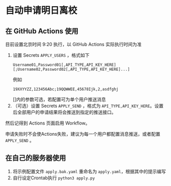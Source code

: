 # 自动申请明日离校

## 在 GitHub Actions 使用
目前设置北京时间 9:20 执行，以 GitHub Actions 实际执行时间为准

1. 设置 Secrets `APPLY_USERS` ，格式如下
    ```
    Username01,Password01[,API_TYPE,API_KEY_HERE][;Username02,Password02[,API_TYPE,API_KEY_HERE]...]
    ```
    例如
    ```
    19XXYYZZ,123456Abc;19QQWWEE,45678Ijk,2,asdfghj
    ```
   []内的参数可选，若配置可为单个用户推送消息
2. （可选）设置 Secrets `APPLY_SEND` ，格式为 `API_TYPE,API_KEY_HERE`。设置后全部用户的申请结果将会推送到指定的推送接口。

然后记得到 Actions 页面启用 Workflow。

申请失败时不会使Actions失败，建议为每一个用户都配置消息推送，或者配置 `APPLY_SEND` 。

## 在自己的服务器使用
1. 将示例配置文件 `apply.bak.yaml` 重命名为 `apply.yaml`，根据其中的提示编写
2. 自行设定Crontab执行 `python3 apply.py`
